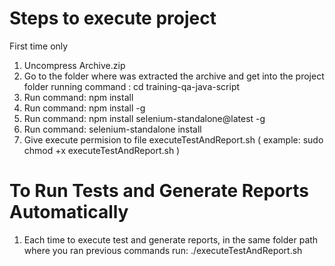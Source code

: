 Steps to execute project
========================================
First time only

1. Uncompress Archive.zip
2. Go to the folder where was extracted the archive and get into the project folder running command : cd training-qa-java-script
3. Run command: npm install
4. Run command: npm install -g
5. Run command: npm install selenium-standalone@latest -g
6. Run command: selenium-standalone install
7. Give execute permision to file executeTestAndReport.sh  ( example: sudo chmod +x executeTestAndReport.sh )

To Run Tests and Generate Reports Automatically
====================================================

1. Each time to execute test and generate reports, in the same folder path where you ran previous commands run:
./executeTestAndReport.sh
